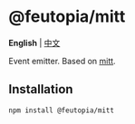 # @feutopia/mitt

**English** | [中文](https://github.com/feutopia/feutopia-monorepo/blob/main/packages/mitt/README.zh-CN.md)

Event emitter. Based on [mitt](https://github.com/developit/mitt).

## Installation

```bash
npm install @feutopia/mitt
```
